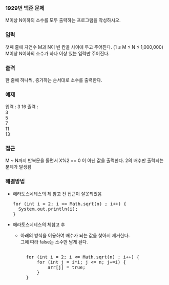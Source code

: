 ### 1929번 백준 문제
M이상 N이하의 소수를 모두 출력하는 프로그램을 작성하시오.

### 입력
첫째 줄에 자연수 M과 N이 빈 칸을 사이에 두고 주어진다. (1 ≤ M ≤ N ≤ 1,000,000) M이상 N이하의 소수가 하나 이상 있는 입력만 주어진다.

### 출력
한 줄에 하나씩, 증가하는 순서대로 소수를 출력한다.

### 예제
입력 : 3 16
출력 :<br>
3 <br>
5 <br>
7 <br>
11 <br>
13

### 접근
M ~ N까지 반복문을 돌면서 X%2 == 0 이 아닌 값을 출력한다.
2의 배수만 출력되는 문제가 발생됨

### 해결방법

- 에라토스네테스의 체 참고 전 접근이 잘못되었음
  <pre>
  for (int i = 2; i <= Math.sqrt(n) ; i++) {
    System.out.println(i);
  }
  </pre>

- 에라토스네테스의 체참고 후
  - 아래의 방식을 이용하여 배수가 되는 값을 찾아서 제거한다. <br> 그에 따라 false는 소수만 남게 된다.
      <pre>   
      for (int i = 2; i <= Math.sqrt(n) ; i++) {
          for (int j = i*i; j <= n; j+=i) {
              arr[j] = true;
          }
      }
      </pre>


